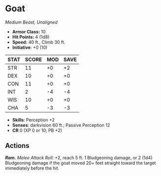 # Goat

*Medium Beast, Unaligned*

- **Armor Class:** 10
- **Hit Points:** 4 (1d8)
- **Speed:** 40 ft., Climb 30 ft.
- **Initiative**: +0 (10)

|STAT|SCORE|MOD|SAVE|
| --- | --- | --- | ---- |
| STR | 11 | +0 | +2 |
| DEX | 10 | +0 | +0 |
| CON | 11 | +0 | +0 |
| INT | 2 | -4 | -4 |
| WIS | 10 | +0 | +0 |
| CHA | 5 | -3 | -3 |

- **Skills**: Perception +2
- **Senses**: darkvision 60 ft.; Passive Perception 12
- **CR** 0 (XP 0 or 10; PB +2)

## Actions

***Ram.*** *Melee Attack Roll:* +2, reach 5 ft. 1 Bludgeoning damage, or 2 (1d4) Bludgeoning damage if the goat moved 20+ feet straight toward the target immediately before the hit.

